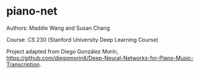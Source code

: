 # piano-net
Authors: Maddie Wang and Susan Chang

Course: CS 230 (Stanford University Deep Learning Course)

Project adapted from Diego González Morín, https://github.com/diegomorin8/Deep-Neural-Networks-for-Piano-Music-Transcription. 
